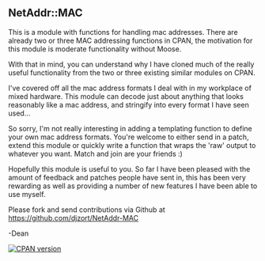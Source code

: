 NetAddr::MAC
------------

This is a module with functions for handling mac addresses. There are
already two or three MAC addressing functions in CPAN, the motivation
for this module is moderate functionality without Moose.

With that in mind, you can understand why I have cloned much of the really
useful functionality from the two or three existing similar modules on CPAN.

I've covered off all the mac address formats I deal with in my workplace
of mixed hardware. This module can decode just about anything that looks
reasonably like a mac address, and stringify into every format I have seen
used...

So sorry, I'm not really interesting in adding a templating function to
define your own mac address formats. You're welcome to either send in a
patch, extend this module or quickly write a function that wraps the 'raw'
output to whatever you want. Match and join are your friends :)

Hopefully this module is useful to you. So far I have been pleased with
the amount of feedback and patches people have sent in, this has been very
rewarding as well as providing a number of new features I have been able
to use myself.

Please fork and send contributions via Github at
https://github.com/djzort/NetAddr-MAC

-Dean

[![CPAN version](https://badge.fury.io/pl/NetAddr-MAC.svg)](https://metacpan.org/pod/NetAddr::MAC)

